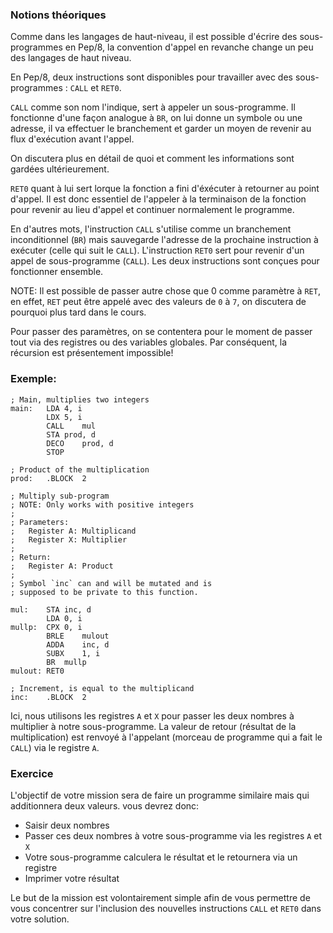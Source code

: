 ### Notions théoriques

Comme dans les langages de haut-niveau, il est possible d'écrire des sous-programmes en Pep/8, la convention d'appel en revanche change un peu des langages de haut niveau.

En Pep/8, deux instructions sont disponibles pour travailler avec des sous-programmes : `CALL` et `RET0`.

`CALL` comme son nom l'indique, sert à appeler un sous-programme. Il fonctionne d'une façon analogue à `BR`, on lui donne un symbole ou une adresse, il va effectuer le branchement et garder un moyen de revenir au flux d'exécution avant l'appel.

On discutera plus en détail de quoi et comment les informations sont gardées ultérieurement.

`RET0` quant à lui sert lorque la fonction a fini d'éxécuter à retourner au point d'appel. Il est donc essentiel de l'appeler à la terminaison de la fonction pour revenir au lieu d'appel et continuer normalement le programme.

En d'autres mots, l'instruction `CALL` s'utilise comme un branchement inconditionnel (`BR`) mais sauvegarde l'adresse de la prochaine instruction à exécuter (celle qui suit le `CALL`). L'instruction `RET0` sert pour revenir d'un appel de sous-programme (`CALL`). Les deux instructions sont conçues pour fonctionner ensemble.

NOTE: Il est possible de passer autre chose que 0 comme paramètre à `RET`, en effet, `RET` peut être appelé avec des valeurs de `0` à `7`, on discutera de pourquoi plus tard dans le cours.

Pour passer des paramètres, on se contentera pour le moment de passer tout via des registres ou des variables globales. Par conséquent, la récursion est présentement impossible!

### Exemple:

~~~pep8
; Main, multiplies two integers
main:  	LDA	4, i
		LDX	5, i
		CALL	mul
		STA	prod, d
		DECO	prod, d
		STOP

; Product of the multiplication
prod:	.BLOCK	2

; Multiply sub-program
; NOTE: Only works with positive integers
;
; Parameters:
;	Register A: Multiplicand
;	Register X: Multiplier
;
; Return:
;	Register A: Product
;
; Symbol `inc` can and will be mutated and is
; supposed to be private to this function.

mul:	STA	inc, d
		LDA	0, i
mullp:	CPX	0, i
		BRLE	mulout
		ADDA	inc, d
		SUBX	1, i
		BR	mullp
mulout:	RET0

; Increment, is equal to the multiplicand
inc:	.BLOCK	2
~~~

Ici, nous utilisons les registres `A` et `X` pour passer les deux nombres à multiplier à notre sous-programme.
La valeur de retour (résultat de la multiplication) est renvoyé à l'appelant (morceau de programme qui a fait le `CALL`) via le registre `A`.

### Exercice

L'objectif de votre mission sera de faire un programme similaire mais qui additionnera deux valeurs. vous devrez donc:

 * Saisir deux nombres
 * Passer ces deux nombres à votre sous-programme via les registres `A` et `X`
 * Votre sous-programme calculera le résultat et le retournera via un registre
 * Imprimer votre résultat

Le but de la mission est volontairement simple afin de vous permettre de vous concentrer sur l'inclusion des nouvelles instructions `CALL` et `RET0` dans votre solution.
